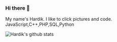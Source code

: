 ### Hi there 👋

My name's Hardik.
I like to click pictures and code.
JavaScript,C++,PHP,SQL,Python


![Hardik's github stats](https://github-readme-stats.vercel.app/api?username=hardik-hi&count_private=true&show_icons=true&theme=nord&hide_rank=false)

